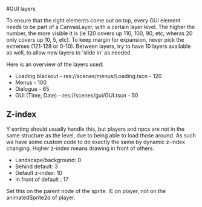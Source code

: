 #GUI layers

To ensure that the right elements come out on top, every GUI element needs to be part of a CanvasLayer, with a certain layer level. The higher the number, the more visible it is (ie 120 covers up 110, 100, 90, etc; wheras 20 only covers up 10, 5, etc). To keep margin for expansion, never pick the extremes (121-128 or 0-10). Between layers, try to have 10 layers available as well, to allow new layers to 'slide in' as needed.

Here is an overview of the layers used:

- Loading blackout - res://scenes/menus/Loading.tscn - 120
- Menus - 100
- Dialogue - 65
- GUI (Time, Date) - res://scenes/gui/GUI.tscn - 50

## Z-index

Y sorting should usually handle this, but players and npcs are not in the same structure as the level, due to being able to load those around. As such we have some custom code to do exactly the same by dynamic z-index changing. Higher z-index means drawing in front of others.

- Landscape/background: 0
- Behind default: 3
- Default z-index: 10
- In front of default : 17

Set this on the parent node of the sprite. IE on player, not on the animatedSprite2d of player.
